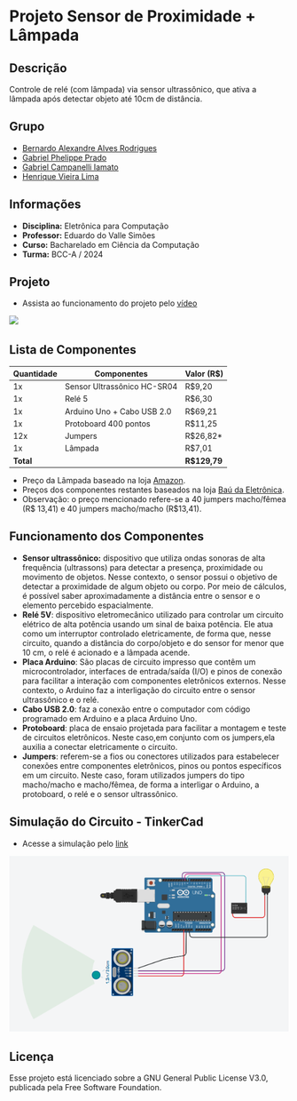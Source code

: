 # Projeto Sensor de Proximidade + Lâmpada

## Descrição
Controle de relé (com lâmpada) via sensor ultrassônico, que ativa a lâmpada após detectar objeto até 10cm de distância.

## Grupo
 - [Bernardo Alexandre Alves Rodrigues](mailto:bernardorodrigues@usp.br)
 - [Gabriel Phelippe Prado](mailto:gabriel.phelippe@usp.br)
 - [Gabriel Campanelli Iamato](mailto:gabriel.c.iamato@usp.br)
 - [Henrique Vieira Lima](mailto:vieira.henrique@usp.br)

## Informações
 - **Disciplina:** Eletrônica para Computação
 - **Professor:** Eduardo do Valle Simões
 - **Curso:** Bacharelado em Ciência da Computação
 - **Turma:** BCC-A / 2024 

## Projeto
 - Assista ao funcionamento do projeto pelo [vídeo](https://www.youtube.com/watch?v=j-MDr6PDwug)

<img src="./Imagens/Projeto.jpg">

## Lista de Componentes
| Quantidade | Componentes             | Valor (R$) |
|-----|------------------------------|-|
| 1x  | Sensor Ultrassônico HC-SR04    | R$9,20  |
| 1x  | Relé 5                         | R$6,30  |
| 1x  | Arduino Uno + Cabo USB 2.0     | R$69,21  |
| 1x  | Protoboard 400 pontos          | R$11,25  |
| 12x | Jumpers                        | R$26,82* |
| 1x  | Lâmpada                        | R$7,01  |
| **Total** |                 | **R$129,79** |
- Preço da Lâmpada baseado na loja [Amazon](https://www.amazon.com.br/ref=nav_logo).
- Preços dos componentes restantes baseados na loja [Baú da Eletrônica](https://www.baudaeletronica.com.br/).
- Observação: o preço mencionado refere-se a 40 jumpers macho/fêmea (R$ 13,41) e 40 jumpers macho/macho (R$13,41).

## Funcionamento dos Componentes
 - **Sensor ultrassônico:** dispositivo que utiliza ondas sonoras de alta frequência (ultrassons) para detectar a presença, proximidade ou movimento de objetos. Nesse contexto, o sensor possui o objetivo de detectar a proximidade de algum objeto ou corpo. Por meio de cálculos, é possível saber aproximadamente a distância entre o sensor e o elemento percebido espacialmente.
 - **Relé 5V**: dispositivo eletromecânico utilizado para controlar um circuito elétrico de alta potência usando um sinal de baixa potência. Ele atua como um interruptor controlado eletricamente, de forma que, nesse circuito, quando a distância do corpo/objeto e do sensor for menor que 10 cm, o relé é acionado e a lâmpada acende. 
 - **Placa Arduino**: São placas de circuito impresso que contêm um microcontrolador, interfaces de entrada/saída (I/O) e pinos de conexão para facilitar a interação com componentes eletrônicos externos. Nesse contexto, o Arduino faz a interligação do circuito entre o sensor ultrassônico e o relé.
 - **Cabo USB 2.0**: faz a conexão entre o computador com código programado em Arduino e a placa Arduino Uno.
- **Protoboard**: placa de ensaio projetada para facilitar a montagem e teste de circuitos eletrônicos. Neste caso,em conjunto com os jumpers,ela auxilia a conectar eletricamente o circuito.
- **Jumpers**: referem-se a fios ou conectores utilizados para estabelecer conexões entre componentes eletrônicos, pinos ou pontos específicos em um circuito. Neste caso, foram utilizados jumpers do tipo macho/macho e macho/fêmea, de forma a interligar o Arduino, a protoboard, o relé e o sensor ultrassônico.

## Simulação do Circuito - TinkerCad
 - Acesse a simulação pelo [link](https://www.tinkercad.com/things/19FjRUZjI8t-surprising-jaiks-amberis/editel?sharecode=7t6YGLirJyuSfUvyjJXeBa_XiOWTuRGZKjtrNH2g5Rg)

<img src="./Imagens/Simulação.png">

## Licença
Esse projeto está licenciado sobre a GNU General Public License V3.0, publicada pela Free Software Foundation.
